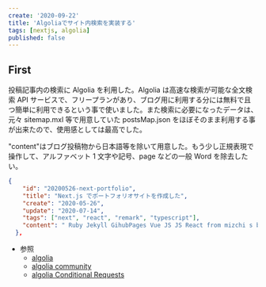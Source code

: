 ```yaml
---
create: '2020-09-22'
title: 'Algoliaでサイト内検索を実装する'
tags: [nextjs, algolia]
published: false
---
```


## First

投稿記事内の検索に Algolia を利用した。Algolia は高速な検索が可能な全文検索 API サービスで、フリープランがあり、ブログ用に利用する分には無料で且つ簡単に利用できるという事で使いました。また検索に必要になったデータは、元々 sitemap.mxl 等で用意していた postsMap.json をほぼそのまま利用する事が出来たので、使用感としては最高でした。

"content"はブログ投稿物から日本語等を除いて用意した。もう少し正規表現で操作して、アルファベット 1 文字や記号、page などの一般 Word を除去したい。

```json
{
    "id": "20200526-next-portfolio",
    "title": "Next.js でポートフォリオサイトを作成した",
    "create": "2020-05-26",
    "update": "2020-07-14",
    "tags": ["next", "react", "remark", "typescript"],
    "content": " Ruby Jekyll GihubPages Vue JS JS React from mizchi s blog JavaScript cpp st..."
  },
```

- 参照
  - [algolia](https://www.algolia.com)
  - [algolia community](https://community.algolia.com/)
  - [algolia Conditional Requests](https://www.algolia.com/doc/guides/building-search-ui/going-further/conditional-requests/react/)
